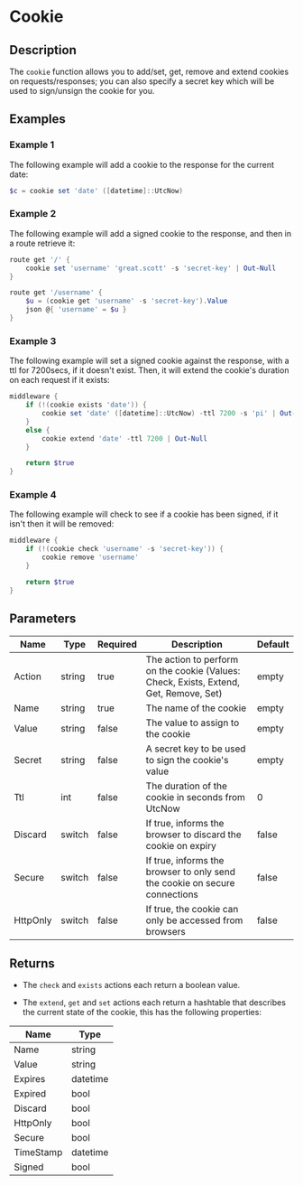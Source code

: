 # Cookie

## Description

The `cookie` function allows you to add/set, get, remove and extend cookies on requests/responses; you can also specify a secret key which will be used to sign/unsign the cookie for you.

## Examples

### Example 1

The following example will add a cookie to the response for the current date:

```powershell
$c = cookie set 'date' ([datetime]::UtcNow)
```

### Example 2

The following example will add a signed cookie to the response, and then in a route retrieve it:

```powershell
route get '/' {
    cookie set 'username' 'great.scott' -s 'secret-key' | Out-Null
}

route get '/username' {
    $u = (cookie get 'username' -s 'secret-key').Value
    json @{ 'username' = $u }
}
```

### Example 3

The following example will set a signed cookie against the response, with a ttl for 7200secs, if it doesn't exist. Then, it will extend the cookie's duration on each request if it exists:

```powershell
middleware {
    if (!(cookie exists 'date')) {
        cookie set 'date' ([datetime]::UtcNow) -ttl 7200 -s 'pi' | Out-Null
    }
    else {
        cookie extend 'date' -ttl 7200 | Out-Null
    }

    return $true
}
```

### Example 4

The following example will check to see if a cookie has been signed, if it isn't then it will be removed:

```powershell
middleware {
    if (!(cookie check 'username' -s 'secret-key')) {
        cookie remove 'username'
    }

    return $true
}
```

## Parameters

| Name | Type | Required | Description | Default |
| ---- | ---- | -------- | ----------- | ------- |
| Action | string | true | The action to perform on the cookie (Values: Check, Exists, Extend, Get, Remove, Set) | empty |
| Name | string | true | The name of the cookie | empty |
| Value | string | false | The value to assign to the cookie | empty |
| Secret | string | false | A secret key to be used to sign the cookie's value | empty |
| Ttl | int | false | The duration of the cookie in seconds from UtcNow | 0 |
| Discard | switch | false | If true, informs the browser to discard the cookie on expiry | false |
| Secure | switch | false | If true, informs the browser to only send the cookie on secure connections | false |
| HttpOnly | switch | false | If true, the cookie can only be accessed from browsers | false |

## Returns

* The `check` and `exists` actions each return a boolean value.

* The `extend`, `get` and `set` actions each return a hashtable that describes the current state of the cookie, this has the following properties:

| Name | Type |
| ---- | ---- |
| Name | string |
| Value | string |
| Expires | datetime |
| Expired | bool |
| Discard | bool |
| HttpOnly | bool |
| Secure | bool |
| TimeStamp | datetime |
| Signed | bool |